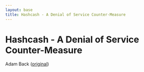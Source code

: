 ```yaml
---
layout: base
title: Hashcash - A Denial of Service Counter-Measure
---
```


# Hashcash - A Denial of Service Counter-Measure
Adam Back ([original](hashcash.pdf))
